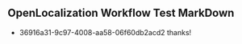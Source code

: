 ## OpenLocalization Workflow Test MarkDown
* 36916a31-9c97-4008-aa58-06f60db2acd2 thanks!

<!--HONumber=Jul16_HO2-->


